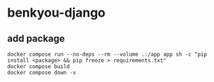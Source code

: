 # benkyou-django

## add package

```shell
docker compose run --no-deps --rm --volume .:/app app sh -c "pip install <package> && pip freeze > requirements.txt"
docker compose build
docker compose down -v
```
